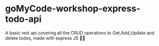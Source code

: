 # goMyCode-workshop-express-todo-api
A basic rest api covering all the CRUD operations to Get,Add,Update and delete todos, made with express JS 🎡🎡
